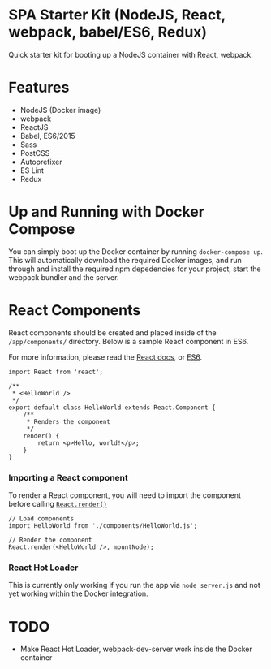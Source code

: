 SPA Starter Kit (NodeJS, React, webpack, babel/ES6, Redux)
=====

Quick starter kit for booting up a NodeJS container with React, webpack.

# Features

- NodeJS (Docker image)
- webpack
- ReactJS
- Babel, ES6/2015
- Sass
- PostCSS
 - Autoprefixer
- ES Lint
- Redux

# Up and Running with Docker Compose

You can simply boot up the Docker container by running `docker-compose up`. This will automatically download the required Docker images, and run through and install the required npm depedencies for your project, start the webpack bundler and the server.

# React Components

React components should be created and placed inside of the `/app/components/` directory. Below is a sample React component in ES6.

For more information, please read the [React docs](http://facebook.github.io/react/docs/), or [ES6](https://babeljs.io/docs/learn-es2015/).

````
import React from 'react';

/**
 * <HelloWorld />
 */
export default class HelloWorld extends React.Component {
    /**
     * Renders the component
     */
    render() {
        return <p>Hello, world!</p>;
    }
}
````

### Importing a React component

To render a React component, you will need to import the component before calling [`React.render()`](http://facebook.github.io/react/docs/top-level-api.html#react.render)

````
// Load components
import HelloWorld from './components/HelloWorld.js';

// Render the component
React.render(<HelloWorld />, mountNode);
````

### React Hot Loader

This is currently only working if you run the app via `node server.js` and not yet working within the Docker integration.

# TODO

- Make React Hot Loader, webpack-dev-server work inside the Docker container
